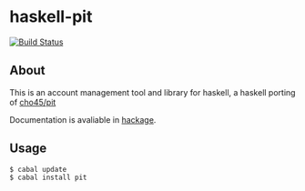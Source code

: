 haskell-pit
===========
[![Build Status](https://travis-ci.org/chiro/haskell-pit.svg?branch=master)](https://travis-ci.org/chiro/haskell-pit)

## About
This is an account management tool and library for haskell,
 a haskell porting of [cho45/pit](https://github.com/cho45/pit)

Documentation is avaliable in [hackage](http://hackage.haskell.org/package/pit).

## Usage

~~~~
$ cabal update
$ cabal install pit
~~~~
